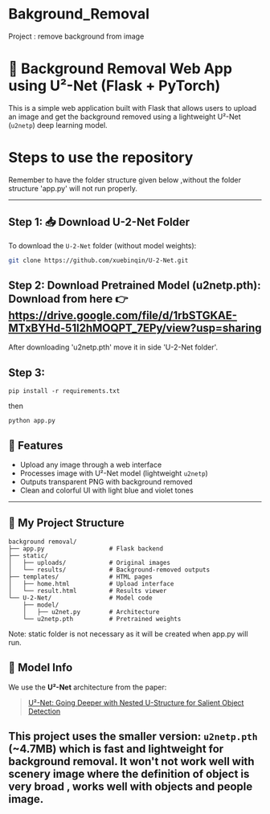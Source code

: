# Bakground_Removal
Project : remove background from image

# 🧼 Background Removal Web App using U²-Net (Flask + PyTorch)

This is a simple web application built with Flask that allows users to upload an image and get the background removed using a lightweight U²-Net (`u2netp`) deep learning model.
# Steps to use the repository
Remember to have the folder structure given below ,without the folder structure 'app.py' will not run properly.

---
## Step 1: 📥 Download U-2-Net Folder

To download the `U-2-Net` folder (without model weights):

```bash
git clone https://github.com/xuebinqin/U-2-Net.git
```
## Step 2: Download Pretrained Model (u2netp.pth): Download from here 👉 https://drive.google.com/file/d/1rbSTGKAE-MTxBYHd-51l2hMOQPT_7EPy/view?usp=sharing

After downloading 'u2netp.pth' move it in side 'U-2-Net folder'. 

## Step 3: 
``` 
pip install -r requirements.txt
```
then 
```
python app.py
```
## 🚀 Features

- Upload any image through a web interface
- Processes image with U²-Net model (lightweight `u2netp`)
- Outputs transparent PNG with background removed
- Clean and colorful UI with light blue and violet tones

---

## 📂 My Project Structure
```
background removal/
├── app.py                  # Flask backend
├── static/
│   ├── uploads/            # Original images
│   └── results/            # Background-removed outputs
├── templates/              # HTML pages
│   ├── home.html           # Upload interface
│   └── result.html         # Results viewer
└── U-2-Net/                # Model code
    ├── model/
    │   ├── u2net.py        # Architecture
    └── u2netp.pth          # Pretrained weights
```
Note: static folder is not necessary as it will be created when app.py will run. 

## 🧠 Model Info

We use the **U²-Net** architecture from the paper:  
> [U²-Net: Going Deeper with Nested U-Structure for Salient Object Detection](https://arxiv.org/abs/2005.09007)

This project uses the smaller version: `u2netp.pth` (~4.7MB) which is fast and lightweight for background removal.
It won't not work well with scenery image where the definition of object is very broad , works well with objects and people image. 
---

